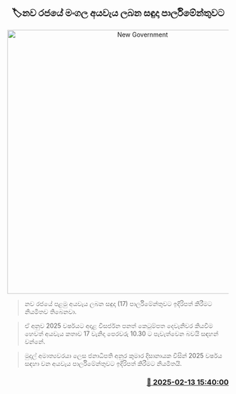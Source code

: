 <p align='center'><b><h2 align='center' title='New Government's Maiden Budget to Be Presented in Parliament on Monday'>🏷නව රජයේ මංගල අයවැය ලබන සඳුදා පාර්ලිමේන්තුවට</h2></b></p>
<p align='center'><img src='https://helakuru.sgp1.cdn.digitaloceanspaces.com/esana/images/lib/budget-2025.jpg' width='600' alt='New Government's Maiden Budget to Be Presented in Parliament on Monday'></p>

> නව රජයේ පළමු අයවැය ලබන සඳුදා (17) පාර්ලිමේන්තුවට ඉදිරිපත් කිරීමට නියමිතව තිබෙනවා.

> ඒ අනුව 2025 වර්ෂයට අදාළ විසර්ජන පනත් කෙටුම්පත දෙවැනිවර කියවීම හෙවත් අයවැය කතාව 17 වැනිදා පෙරවරු 10.30 ට පැවැත්වෙන බවයි සඳහන් වන්නේ.

> මුදල් අමාත්‍යවරයා ලෙස ජනාධිපති අනුර කුමාර දිසානායක විසින් 2025 වර්ෂය සඳහා වන අයවැය පාර්ලිමේන්තුවට ඉදිරිපත් කිරීමට නියමිතයි.



<h3 align='right'><a href='https://www.helakuru.lk/esana/p/107434/'>📅 2025-02-13 15:40:00</a></h3>
